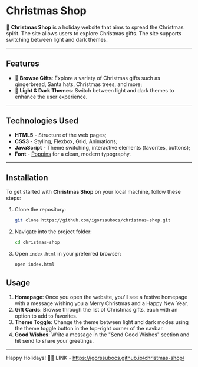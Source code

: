 # Christmas Shop

🎄 **Christmas Shop** is a holiday website that aims to spread the Christmas spirit. The site allows users to explore Christmas gifts. The site supports switching between light and dark themes.

---

## Features

- 🎁 **Browse Gifts**: Explore a variety of Christmas gifts such as gingerbread, Santa hats, Christmas trees, and more;
- 🌙 **Light & Dark Themes**: Switch between light and dark themes to enhance the user experience.

---

## Technologies Used

- **HTML5** - Structure of the web pages;
- **CSS3** - Styling, Flexbox, Grid, Animations;
- **JavaScript** - Theme switching, interactive elements (favorites, buttons);
- **Font** - [Poppins](https://fonts.google.com/specimen/Poppins) for a clean, modern typography.

---

## Installation

To get started with **Christmas Shop** on your local machine, follow these steps:

1. Clone the repository:

    ```bash
    git clone https://github.com/igorssubocs/christmas-shop.git
    ```
2. Navigate into the project folder:

    ```bash
    cd christmas-shop
    ```
3. Open `index.html` in your preferred browser:

    ```bash
    open index.html
    ```

## Usage

1. **Homepage**: Once you open the website, you'll see a festive homepage with a message wishing you a Merry Christmas and a Happy New Year.
2. **Gift Cards**: Browse through the list of Christmas gifts, each with an option to add to favorites.
3. **Theme Toggle**: Change the theme between light and dark modes using the theme toggle button in the top-right corner of the navbar.
4. **Good Wishes**: Write a message in the "Send Good Wishes" section and hit send to share your greetings.

---

Happy Holidays! 🎄🎁
LINK - https://igorssubocs.github.io/christmas-shop/

